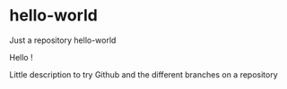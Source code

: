 # hello-world
Just a repository hello-world

Hello !

Little description to try Github and the different branches on a repository
